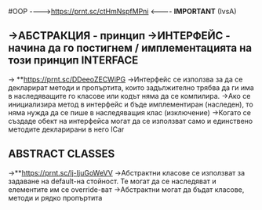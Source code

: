 #OOP  ---->https://prnt.sc/ctHmNspfMPni <---- **IMPORTANT** (IvsA)

->**АБСТРАКЦИЯ** - принцип
->**ИНТЕРФЕЙС** - начина да го постигнем / имплементацията на този принцип
INTERFACE
--
-> **https://prnt.sc/DDeeoZECWiPG
	->Интерфейс се използва за да се декларират методи и пропъртита, които задължително трябва да ги има в наследяващите го класове или кодът няма да се компилира.
	->Ако се инициализира метод в интерфейс и бъде имплементиран (наследен), то няма нужда да се пише в наследяващия клас (изключение)
	->Когато се създаде обект на интерфейса могат да се използват само и единствено методите декларирани в него
		ICar

ABSTRACT CLASSES
--
->**https://prnt.sc/lj-IjuGoWeVV
	->Абстрактни класове се използват за задаване на default-на стойност. Те могат да се наследяват и елементите им се override-ват
	->Абстрактни могат да бъдат класове, методи и рядко пропъртита